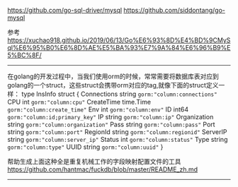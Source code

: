 
https://github.com/go-sql-driver/mysql
https://github.com/siddontang/go-mysql



参考
https://xuchao918.github.io/2019/06/13/Go%E6%93%8D%E4%BD%9CMySql%E6%95%B0%E6%8D%AE%E5%BA%93%E7%9A%84%E6%96%B9%E5%BC%8F/

---------------------------------------------------------------------------------------------------------------------  

在golang的开发过程中，当我们使用orm的时候，常常需要将数据库表对应到golang的一个struct，这些struct会携带orm对应的tag,就像下面的struct定义一样：
type InsInfo struct {
	Connections  string    `gorm:"column:connections"`
	CPU          int       `gorm:"column:cpu"`
	CreateTime   time.Time `gorm:"column:create_time"`
	Env          int       `gorm:"column:env"`
	ID           int64     `gorm:"column:id;primary_key"`
	IP           string    `gorm:"column:ip"`
	Organization string    `gorm:"column:organization"`
	Pass         string    `gorm:"column:pass"`
	Port         string    `gorm:"column:port"`
	RegionId     string    `gorm:"column:regionid"`
	ServerIP     string    `gorm:"column:server_ip"`
	Status       int       `gorm:"column:status"`
	Type         string    `gorm:"column:type"`
	UUID         string    `gorm:"column:uuid"`
}


帮助生成上面这种全是重复机械工作的字段映射配置文件的工具
https://github.com/hantmac/fuckdb/blob/master/README_zh.md


---------------------------------------------------------------------------------------------------------------------  

